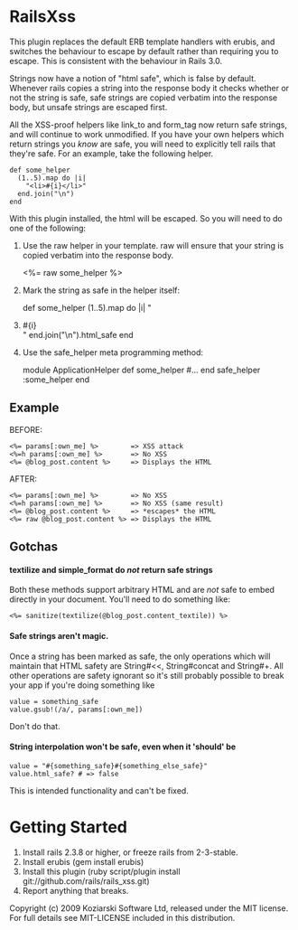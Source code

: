 RailsXss
========

This plugin replaces the default ERB template handlers with erubis, and switches the behaviour to escape by default rather than requiring you to escape.  This is consistent with the behaviour in Rails 3.0.

Strings now have a notion of "html safe",  which is false by default.  Whenever rails copies a string into the response body it checks whether or not the string is safe, safe strings are copied verbatim into the response body, but unsafe strings are escaped first.  

All the XSS-proof helpers like link_to and form_tag now return safe strings, and will continue to work unmodified.  If you have your own helpers which return strings you *know* are safe,  you will need to explicitly tell rails that they're safe.  For an example, take the following helper.

    
    def some_helper
      (1..5).map do |i|
        "<li>#{i}</li>"
      end.join("\n")
    end

With this plugin installed, the html will be escaped.  So you will need to do one of the following:

1) Use the raw helper in your template.  raw will ensure that your string is copied verbatim into the response body.

    <%= raw some_helper %>

2) Mark the string as safe in the helper itself:

    def some_helper
      (1..5).map do |i|
        "<li>#{i}</li>"
      end.join("\n").html_safe
    end
  
3) Use the safe_helper meta programming method:

    module ApplicationHelper
      def some_helper
        #...
      end
      safe_helper :some_helper
    end  

Example
-------

BEFORE:

    <%= params[:own_me] %>        => XSS attack
    <%=h params[:own_me] %>       => No XSS
    <%= @blog_post.content %>     => Displays the HTML
                                
AFTER:                          

    <%= params[:own_me] %>        => No XSS 
    <%=h params[:own_me] %>       => No XSS (same result)
    <%= @blog_post.content %>     => *escapes* the HTML
    <%= raw @blog_post.content %> => Displays the HTML
  
  
Gotchas
---

#### textilize and simple_format do *not* return safe strings

Both these methods support arbitrary HTML and are *not* safe to embed directly in your document.  You'll need to do something like:

    <%= sanitize(textilize(@blog_post.content_textile)) %>

#### Safe strings aren't magic.

Once a string has been marked as safe, the only operations which will maintain that HTML safety are String#<<, String#concat and String#+.  All other operations are safety ignorant so it's still probably possible to break your app if you're doing something like

    value = something_safe
    value.gsub!(/a/, params[:own_me])

Don't do that.

#### String interpolation won't be safe, even when it 'should' be

    value = "#{something_safe}#{something_else_safe}"
    value.html_safe? # => false
  
This is intended functionality and can't be fixed.

Getting Started
===============

1. Install rails 2.3.8 or higher, or freeze rails from 2-3-stable.
2. Install erubis (gem install erubis)
3. Install this plugin (ruby script/plugin install git://github.com/rails/rails_xss.git)
4. Report anything that breaks.

Copyright (c) 2009 Koziarski Software Ltd, released under the MIT license. For full details see MIT-LICENSE included in this distribution.
